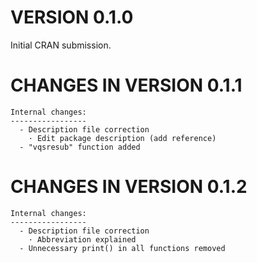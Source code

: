 VERSION 0.1.0
==========================

  Initial CRAN submission.
  

CHANGES IN VERSION 0.1.1
==========================

	Internal changes:
	-----------------
	  - Description file correction
	    · Edit package description (add reference)
	  - "vqsresub" function added

CHANGES IN VERSION 0.1.2
==========================

	Internal changes:
	-----------------
	  - Description file correction
	    · Abbreviation explained
	  - Unnecessary print() in all functions removed
